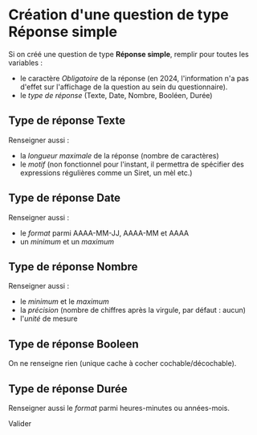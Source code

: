 # Création d'une question de type Réponse simple

Si on créé une question de type **Réponse simple**, remplir pour toutes les variables :

- le caractère _Obligatoire_ de la réponse (en 2024, l'information n'a pas d'effet sur l'affichage de la question au sein du questionnaire).
- le _type de réponse_ (Texte, Date, Nombre, Booléen, Durée)

## Type de réponse Texte
Renseigner aussi : 
- la _longueur maximale_ de la réponse (nombre de caractères)
- le _motif_ (non fonctionnel pour l'instant, il permettra de spécifier des expressions régulières comme un Siret, un mèl etc.)

## Type de réponse Date
Renseigner aussi :
- le _format_ parmi AAAA-MM-JJ, AAAA-MM et AAAA 
- un _minimum_ et un _maximum_

## Type de réponse Nombre
Renseigner aussi :
- le _minimum_ et le _maximum_ 
- la _précision_ (nombre de chiffres après la virgule, par défaut : aucun)
- l'_unité_ de mesure

## Type de réponse Booleen
On ne renseigne rien (unique cache à cocher cochable/décochable).
  
## Type de réponse Durée
Renseigner aussi le _format_ parmi heures-minutes ou années-mois.


Valider

